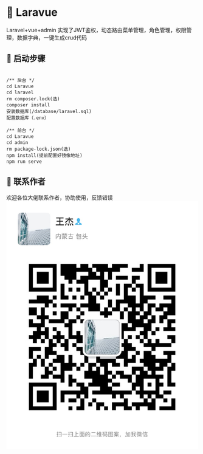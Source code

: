 # :tada: Laravue
Laravel+vue+admin 实现了JWT鉴权，动态路由菜单管理，角色管理，权限管理，数据字典，一键生成crud代码

## :cake: 启动步骤
```

/** 后台 */
cd Laravue
cd laravel
rm composer.lock(选)
composer install
安装数据库(/database/laravel.sql)
配置数据库（.env）

/** 前台 */
cd Laravue
cd admin
rm package-lock.json(选)
npm install(提前配置好镜像地址)
npm run serve

```

## :cake: 联系作者
欢迎各位大佬联系作者，协助使用，反馈错误
![avatar](/markdown/author.jpg)